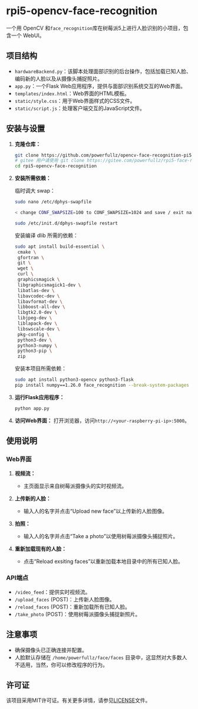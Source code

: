 # rpi5-opencv-face-recognition

一个用 OpenCV 和`face_recognition`库在树莓派5上进行人脸识别的小项目，包含一个 WebUI。

## 项目结构

- `hardwareBackend.py`：该脚本处理面部识别的后台操作，包括加载已知人脸、编码新的人脸以及从摄像头捕捉照片。
- `app.py`：一个Flask Web应用程序，提供与面部识别系统交互的Web界面。
- `templates/index.html`：Web界面的HTML模板。
- `static/style.css`：用于Web界面样式的CSS文件。
- `static/script.js`：处理客户端交互的JavaScript文件。

## 安装与设置

1. **克隆仓库：**
   ```bash
   git clone https://github.com/powerfullz/opencv-face-recognition-pi5.git
   # gitee 用户请使用 git clone https://gitee.com/powerfullz/rpi5-face-recognition.git
   cd rpi5-opencv-face-recognition
   ```

2. **安装所需依赖：**
   
   临时调大 swap：
   
   ```bash
   sudo nano /etc/dphys-swapfile

   < change CONF_SWAPSIZE=100 to CONF_SWAPSIZE=1024 and save / exit nano >

   sudo /etc/init.d/dphys-swapfile restart
   ```

   安装编译 dlib 所需的依赖：

   ```bash
   sudo apt install build-essential \
    cmake \
    gfortran \
    git \
    wget \
    curl \
    graphicsmagick \
    libgraphicsmagick1-dev \
    libatlas-dev \
    libavcodec-dev \
    libavformat-dev \
    libboost-all-dev \
    libgtk2.0-dev \
    libjpeg-dev \
    liblapack-dev \
    libswscale-dev \
    pkg-config \
    python3-dev \
    python3-numpy \
    python3-pip \
    zip
   ```

   安装本项目所需依赖：

   ```bash
   sudo apt install python3-opencv python3-flask
   pip install numpy==1.26.0 face_recognition --break-system-packages   # 注意 numpy 需安装 1.x 版本，以及安装时需要加 --break-system-packages
   ```

3. **运行Flask应用程序：**
   ```bash
   python app.py
   ```

4. **访问Web界面：**
   打开浏览器，访问`http://<your-raspberry-pi-ip>:5000`。

## 使用说明

### Web界面

1. **视频流：**
   - 主页面显示来自树莓派摄像头的实时视频流。

2. **上传新的人脸：**
   - 输入人的名字并点击“Upload new face”以上传新的人脸图像。

3. **拍照：**
   - 输入人的名字并点击“Take a photo”以使用树莓派摄像头捕捉照片。

4. **重新加载现有的人脸：**
   - 点击“Reload exsiting faces”以重新加载本地目录中的所有已知人脸。

### API端点

- `/video_feed`：提供实时视频流。
- `/upload_faces` (POST)：上传新人脸图像。
- `/reload_faces` (POST)：重新加载所有已知人脸。
- `/take_photo` (POST)：使用树莓派摄像头捕捉新照片。

## 注意事项

- 确保摄像头已正确连接并配置。
- 人脸默认存储在 `/home/powerfullz/face/faces` 目录中，这显然对大多数人不适用，当然，你可以修改程序的行为。

## 许可证

该项目采用MIT许可证。有关更多详情，请参见[LICENSE](LICENSE)文件。
